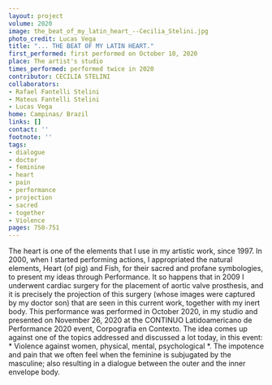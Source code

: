 ```yaml
---
layout: project
volume: 2020
image: the_beat_of_my_latin_heart_--Cecilia_Stelini.jpg
photo_credit: Lucas Vega
title: "... THE BEAT OF MY LATIN HEART."
first_performed: first performed on October 10, 2020
place: The artist's studio
times_performed: performed twice in 2020
contributor: CECILIA STELINI
collaborators:
- Rafael Fantelli Stelini
- Mateus Fantelli Stelini
- Lucas Vega
home: Campinas/ Brazil
links: []
contact: ''
footnote: ''
tags:
- dialogue
- doctor
- feminine
- heart
- pain
- performance
- projection
- sacred
- together
- Violence
pages: 750-751
---
```




The heart is one of the elements that I use in my artistic work, since 1997.
In 2000, when I started performing actions, I appropriated the natural elements, Heart (of pig) and Fish, for their sacred and profane symbologies, to present my ideas through Performance.
It so happens that in 2009 I underwent cardiac surgery for the placement of aortic valve prosthesis, and it is precisely the projection of this surgery (whose images were captured by my doctor son) that are seen in this current work, together with my inert body.
This performance was performed in October 2020, in my studio and presented on November 26, 2020 at the CONTINUO Latidoamericano de Performance 2020 event, Corpografia en Contexto.
The idea comes up against one of the topics addressed and discussed a lot today, in this event: * Violence against women, physical, mental, psychological *. The impotence and pain that we often feel when the feminine is subjugated by the masculine; also resulting in a dialogue between the outer and the inner envelope body.
